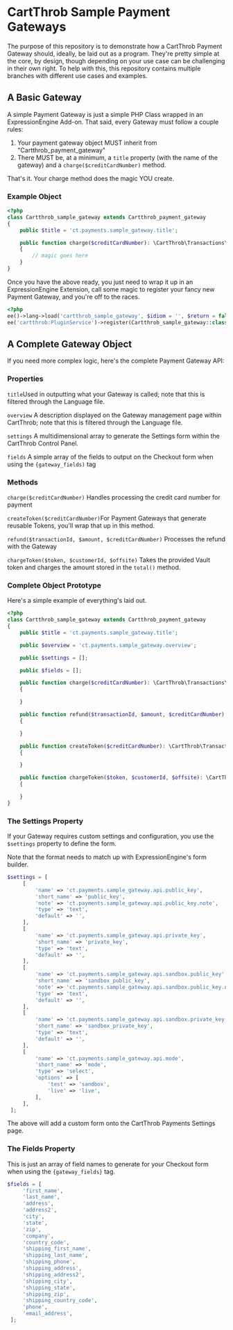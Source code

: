 # CartThrob Sample Payment Gateways

The purpose of this repository is to demonstrate how a CartThrob Payment Gateway should, ideally, be laid out as a program.
They're pretty simple at the core, by design, though depending on your use case can be challenging in their own right. To help with this,
this repository contains multiple branches with different use cases and examples.

## A Basic Gateway
A simple Payment Gateway is just a simple PHP Class wrapped in an ExpressionEngine Add-on. 
That said, every Gateway must follow a couple rules:

1. Your payment gateway object MUST inherit from  "Cartthrob_payment_gateway"
2. There MUST be, at a minimum, a `title` property (with the name of the gateway) 
   and a `charge($creditCardNumber)` method.

That's it. Your charge method does the magic YOU create. 

### Example Object
```php 
<?php
class Cartthrob_sample_gateway extends Cartthrob_payment_gateway
{
    public $title = 'ct.payments.sample_gateway.title';

    public function charge($creditCardNumber): \CartThrob\Transactions\TransactionState
    {
        // magic goes here
    }
}
```

Once you have the above ready, you just need to wrap it up in an ExpressionEngine Extension, call some magic to register your fancy new Payment Gateway, 
and you're off to the races. 

```php 
<?php
ee()->lang->load('cartthrob_sample_gateway', $idiom = '', $return = false, $add_suffix = true, $alt_path = __DIR__ . '/');
ee('cartthrob:PluginService')->register(Cartthrob_sample_gateway::class);
```

## A Complete Gateway Object

If you need more complex logic, here's the complete Payment Gateway API:

### Properties
`title`Used in outputting what your Gateway is called; note that this is filtered through the Language file.

`overview` A description displayed on the Gateway management page within CartThrob; note that this is filtered through the Language file.

`settings` A multidimensional array to generate the Settings form within the CartThrob Control Panel.

`fields` A simple array of the fields to output on the Checkout form when using the `{gateway_fields)` tag

### Methods 

`charge($creditCardNumber)` Handles processing the credit card number for payment

`createToken($creditCardNumber)`For Payment Gateways that generate reusable Tokens, you'll wrap that up in this method.

`refund($transactionId, $amount, $creditCardNumber)` Processes the refund with the Gateway

`chargeToken($token, $customerId, $offsite)` Takes the provided Vault token and charges the amount stored in the `total()` method.

### Complete Object Prototype

Here's a simple example of everything's laid out. 

```php 
<?php
class Cartthrob_sample_gateway extends Cartthrob_payment_gateway
{
    public $title = 'ct.payments.sample_gateway.title';

    public $overview = 'ct.payments.sample_gateway.overview';

    public $settings = [];

    public $fields = [];

    public function charge($creditCardNumber): \CartThrob\Transactions\TransactionState
    {

    }

    public function refund($transactionId, $amount, $creditCardNumber): \CartThrob\Transactions\TransactionState
    {

    }

    public function createToken($creditCardNumber): \CartThrob\Transactions\TransactionState|\Cartthrob_token
    {

    }

    public function chargeToken($token, $customerId, $offsite): \CartThrob\Transactions\TransactionState
    {

    }
}
```
### The Settings Property 

If your Gateway requires custom settings and configuration, you use the `$settings` property to define the form. 

Note that the format needs to match up with ExpressionEngine's form builder. 

```php
$settings = [
     [
         'name' => 'ct.payments.sample_gateway.api.public_key',
         'short_name' => 'public_key',
         'note' => 'ct.payments.sample_gateway.api.public_key.note',
         'type' => 'text',
         'default' => '',
     ],
     [
         'name' => 'ct.payments.sample_gateway.api.private_key',
         'short_name' => 'private_key',
         'type' => 'text',
         'default' => '',
     ],
     [
         'name' => 'ct.payments.sample_gateway.api.sandbox.public_key',
         'short_name' => 'sandbox_public_key',
         'note' => 'ct.payments.sample_gateway.api.sandbox.public_key.note',
         'type' => 'text',
         'default' => '',
     ],
     [
         'name' => 'ct.payments.sample_gateway.api.sandbox.private_key',
         'short_name' => 'sandbox_private_key',
         'type' => 'text',
         'default' => '',
     ],
     [
         'name' => 'ct.payments.sample_gateway.api.mode',
         'short_name' => 'mode',
         'type' => 'select',
         'options' => [
             'test' => 'sandbox',
             'live' => 'live',
         ],
     ],
 ];
```

The above will add a custom form onto the CartThrob Payments Settings page. 

### The Fields Property

This is just an array of field names to generate for your Checkout form when using the `{gateway_fields}` tag. 

```php 
$fields = [
     'first_name',
     'last_name',
     'address',
     'address2',
     'city',
     'state',
     'zip',
     'company',
     'country_code',
     'shipping_first_name',
     'shipping_last_name',
     'shipping_phone',
     'shipping_address',
     'shipping_address2',
     'shipping_city',
     'shipping_state',
     'shipping_zip',
     'shipping_country_code',
     'phone',
     'email_address',
 ];
```